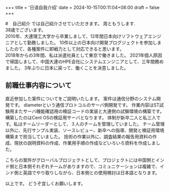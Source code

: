 +++
title = '日语自我介绍'
date = 2024-10-15T00:11:04+08:00
draft = false
+++


#　自己紹介
では自己紹介させていただきます。
周ともうします.   
38歳でございます。   
2010年、大連理工大学から卒業しまして、12年間日本向けソフトウェアエンジニアとして勤務しました。
10件以上の日本向け開発プログジェクトを参加しましたのて、各種案件に即戦力として対応できると思います。    
2018年からの3年間、私は派遣社員として東京で働きました。
2021年個人原因で帰国しまして、中国大連のHPE会社にシステムエンジニアとして、三年間務めました。
3年ぶりに日本に戻って、働くことを決意しました。   

## 前職仕事内容について

直近参加した案件についてをご説明いたします。
案件は通信分野のシステム開発です。 
diameterという通信プロトコルのサーバ側開発です。
作業内容はST試験用またサーバ機能確認用の検証コードの実装と大連側の試験環境の構築です。構築したのはCent OSの検証用サーバとなります。
体制が新卒二人と私三人です。私はチームリーダーとして、３人のチームを管理していました。
チーム管理以外に、先行サンプル実装、ソースレビュー、新卒ヘの指導、開発と検証用環境構築まで担当していました。
技術の作業以外に、調査結果の報告用資料の作成、現状の説明資料の作成、作業用手順の作成などいろいろ資料を作成しました。

こちらの案件がグローバルプロジェクトとして、プロジェクトには中国側とインド側と日本側それぞれチームがありますので、コミュニケーションは複雑で、インド側と英語でやり取りしながら、日本側との使用検討は日本語となります。

以上です。
どうぞ宜しくお願いします。  
